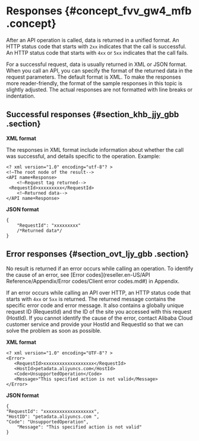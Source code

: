 # Responses {#concept_fvv_gw4_mfb .concept}

After an API operation is called, data is returned in a unified format. An HTTP status code that starts with `2xx` indicates that the call is successful. An HTTP status code that starts with `4xx` or `5xx` indicates that the call fails.

For a successful request, data is usually returned in XML or JSON format. When you call an API, you can specify the format of the returned data in the request parameters. The default format is XML. To make the responses more reader-friendly, the format of the sample responses in this topic is slightly adjusted. The actual responses are not formatted with line breaks or indentation.

## Successful responses {#section_khb_jjy_gbb .section}

**XML format**

The responses in XML format include information about whether the call was successful, and details specific to the operation. Example:

```
<? xml version="1.0" encoding="utf-8"? >  
<!—The root node of the result--> 
<API name+Response> 
    <!—Request tag returned--> 
 <RequestId>xxxxxxxxx</RequestId> 
    <!—Returned data--> 
</API name+Response>
```

**JSON format**

```screen
{ 
    "RequestId": "xxxxxxxxx"
    /*Returned data*/
}
```

## Error responses {#section_ovt_ljy_gbb .section}

No result is returned if an error occurs while calling an operation. To identify the cause of an error, see [Error codes](reseller.en-US/API Reference/Appendix/Error codes/Client error codes.md#) in Appendix.

If an error occurs while calling an API over HTTP, an HTTP status code that starts with `4xx` or `5xx` is returned. The returned message contains the specific error code and error message. It also contains a globally unique request ID \(RequestId\) and the ID of the site you accessed with this request \(HostId\). If you cannot identify the cause of the error, contact Alibaba Cloud customer service and provide your HostId and RequestId so that we can solve the problem as soon as possible.

**XML format**

```
<? xml version="1.0" encoding="UTF-8"? > 
<Error> 
   <RequestId>xxxxxxxxxxxxxxxxxxx</RequestId> 
   <HostId>petadata.aliyuncs.com</HostId> 
   <Code>UnsupportedOperation</Code> 
   <Message>"This specified action is not valid</Message> 
</Error> 
```

**JSON format**

```screen
{ 
"RequestId": "xxxxxxxxxxxxxxxxxxx", 
"HostID": "petadata.aliyuncs.com ", 
"Code": "UnsupportedOperation", 
    "Message": "This specified action is not valid"
} 

```

